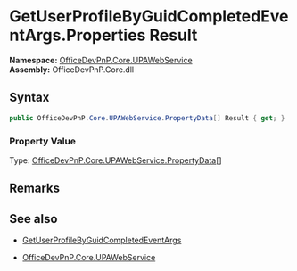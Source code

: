 # GetUserProfileByGuidCompletedEventArgs.Properties Result
  

**Namespace:** [OfficeDevPnP.Core.UPAWebService](OfficeDevPnP.Core.UPAWebService.md)  
**Assembly:** OfficeDevPnP.Core.dll  
## Syntax
```C#
public OfficeDevPnP.Core.UPAWebService.PropertyData[] Result { get; }
```

### Property Value
Type: [OfficeDevPnP.Core.UPAWebService.PropertyData[]](OfficeDevPnP.Core.UPAWebService.PropertyData[].md) 

## Remarks 

## See also
- [GetUserProfileByGuidCompletedEventArgs](GetUserProfileByGuidCompletedEventArgs.md) 

- [OfficeDevPnP.Core.UPAWebService](OfficeDevPnP.Core.UPAWebService.md)
